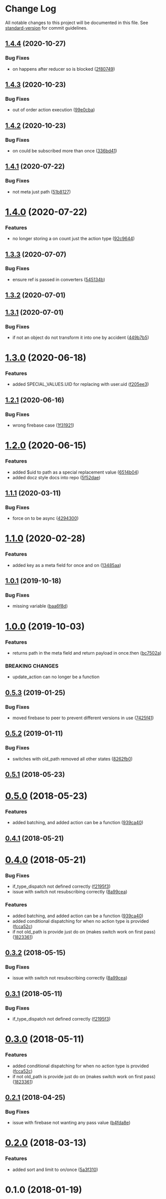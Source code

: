 # Change Log

All notable changes to this project will be documented in this file. See [standard-version](https://github.com/conventional-changelog/standard-version) for commit guidelines.

<a name="1.4.4"></a>
## [1.4.4](https://github.com/CurtisHumphrey/redux-firebase/compare/v1.4.3...v1.4.4) (2020-10-27)


### Bug Fixes

* on happens after reducer so is blocked ([2f80749](https://github.com/CurtisHumphrey/redux-firebase/commit/2f80749))



<a name="1.4.3"></a>
## [1.4.3](https://github.com/CurtisHumphrey/redux-firebase/compare/v1.4.2...v1.4.3) (2020-10-23)


### Bug Fixes

* out of order action execution ([99e0cba](https://github.com/CurtisHumphrey/redux-firebase/commit/99e0cba))



<a name="1.4.2"></a>
## [1.4.2](https://github.com/CurtisHumphrey/redux-firebase/compare/v1.4.1...v1.4.2) (2020-10-23)


### Bug Fixes

* on could be subscribed more than once ([336bd41](https://github.com/CurtisHumphrey/redux-firebase/commit/336bd41))



<a name="1.4.1"></a>
## [1.4.1](https://github.com/CurtisHumphrey/redux-firebase/compare/v1.4.0...v1.4.1) (2020-07-22)


### Bug Fixes

* not meta just path ([51b8127](https://github.com/CurtisHumphrey/redux-firebase/commit/51b8127))



<a name="1.4.0"></a>
# [1.4.0](https://github.com/CurtisHumphrey/redux-firebase/compare/v1.3.3...v1.4.0) (2020-07-22)


### Features

* no longer storing a on count just the action type ([92c9644](https://github.com/CurtisHumphrey/redux-firebase/commit/92c9644))



<a name="1.3.3"></a>
## [1.3.3](https://github.com/CurtisHumphrey/redux-firebase/compare/v1.3.2...v1.3.3) (2020-07-07)


### Bug Fixes

* ensure ref is passed in converters ([545134b](https://github.com/CurtisHumphrey/redux-firebase/commit/545134b))



<a name="1.3.2"></a>
## [1.3.2](https://github.com/CurtisHumphrey/redux-firebase/compare/v1.3.1...v1.3.2) (2020-07-01)



<a name="1.3.1"></a>
## [1.3.1](https://github.com/CurtisHumphrey/redux-firebase/compare/v1.3.0...v1.3.1) (2020-07-01)


### Bug Fixes

* if not an object do not transform it into one by accident ([449b7b5](https://github.com/CurtisHumphrey/redux-firebase/commit/449b7b5))



<a name="1.3.0"></a>
# [1.3.0](https://github.com/CurtisHumphrey/redux-firebase/compare/v1.2.1...v1.3.0) (2020-06-18)


### Features

* added SPECIAL_VALUES.UID for replacing with user.uid ([f205ee3](https://github.com/CurtisHumphrey/redux-firebase/commit/f205ee3))



<a name="1.2.1"></a>
## [1.2.1](https://github.com/CurtisHumphrey/redux-firebase/compare/v1.2.0...v1.2.1) (2020-06-16)


### Bug Fixes

* wrong firebase case ([1f31921](https://github.com/CurtisHumphrey/redux-firebase/commit/1f31921))



<a name="1.2.0"></a>
# [1.2.0](https://github.com/CurtisHumphrey/redux-firebase/compare/v1.1.1...v1.2.0) (2020-06-15)


### Features

* added $uid to path as a special replacement value ([6514b04](https://github.com/CurtisHumphrey/redux-firebase/commit/6514b04))
* added docz style docs into repo ([5f52dae](https://github.com/CurtisHumphrey/redux-firebase/commit/5f52dae))



<a name="1.1.1"></a>
## [1.1.1](https://github.com/CurtisHumphrey/redux-firebase/compare/v1.1.0...v1.1.1) (2020-03-11)


### Bug Fixes

* force on to be async ([4294300](https://github.com/CurtisHumphrey/redux-firebase/commit/4294300))



<a name="1.1.0"></a>
# [1.1.0](https://github.com/CurtisHumphrey/redux-firebase/compare/v1.0.1...v1.1.0) (2020-02-28)


### Features

* added key as a meta field for once and on ([13485aa](https://github.com/CurtisHumphrey/redux-firebase/commit/13485aa))



<a name="1.0.1"></a>
## [1.0.1](https://github.com/CurtisHumphrey/redux-firebase/compare/v1.0.0...v1.0.1) (2019-10-18)


### Bug Fixes

* missing variable ([baa6f8d](https://github.com/CurtisHumphrey/redux-firebase/commit/baa6f8d))



<a name="1.0.0"></a>
# [1.0.0](https://github.com/CurtisHumphrey/redux-firebase/compare/v0.5.3...v1.0.0) (2019-10-03)


### Features

* returns path in the meta field and return payload in once.then ([bc7502a](https://github.com/CurtisHumphrey/redux-firebase/commit/bc7502a))


### BREAKING CHANGES

* update_action can no longer be a function



<a name="0.5.3"></a>
## [0.5.3](https://github.com/CurtisHumphrey/redux-firebase/compare/v0.5.2...v0.5.3) (2019-01-25)


### Bug Fixes

* moved firebase to peer to prevent different versions in use ([7425f41](https://github.com/CurtisHumphrey/redux-firebase/commit/7425f41))



<a name="0.5.2"></a>
## [0.5.2](https://github.com/CurtisHumphrey/redux-firebase/compare/v0.5.1...v0.5.2) (2019-01-11)


### Bug Fixes

* switches with old_path removed all other states ([8262fb0](https://github.com/CurtisHumphrey/redux-firebase/commit/8262fb0))



<a name="0.5.1"></a>
## [0.5.1](https://github.com/CurtisHumphrey/redux-firebase/compare/v0.5.0...v0.5.1) (2018-05-23)



<a name="0.5.0"></a>
# [0.5.0](https://github.com/CurtisHumphrey/redux-firebase/compare/v0.3.2...v0.5.0) (2018-05-23)


### Features

* added batching, and added action can be a function ([939ca40](https://github.com/CurtisHumphrey/redux-firebase/commit/939ca40))



<a name="0.4.1"></a>
## [0.4.1](https://github.com/CurtisHumphrey/redux-firebase/compare/v0.4.0...v0.4.1) (2018-05-21)



<a name="0.4.0"></a>
# [0.4.0](https://github.com/CurtisHumphrey/redux-firebase/compare/v0.2.1...v0.4.0) (2018-05-21)


### Bug Fixes

* if_type_dispatch not defined correctly ([f2195f3](https://github.com/CurtisHumphrey/redux-firebase/commit/f2195f3))
* issue with switch not resubscribing correctly ([8a99cea](https://github.com/CurtisHumphrey/redux-firebase/commit/8a99cea))


### Features

* added batching, and added action can be a function ([939ca40](https://github.com/CurtisHumphrey/redux-firebase/commit/939ca40))
* added conditional dispatching for when no action type is provided ([fcca52c](https://github.com/CurtisHumphrey/redux-firebase/commit/fcca52c))
* if not old_path is provide just do on (makes switch work on first pass) ([1823361](https://github.com/CurtisHumphrey/redux-firebase/commit/1823361))



<a name="0.3.2"></a>
## [0.3.2](https://github.com/CurtisHumphrey/redux-firebase/compare/v0.3.1...v0.3.2) (2018-05-15)


### Bug Fixes

* issue with switch not resubscribing correctly ([8a99cea](https://github.com/CurtisHumphrey/redux-firebase/commit/8a99cea))



<a name="0.3.1"></a>
## [0.3.1](https://github.com/CurtisHumphrey/redux-firebase/compare/v0.3.0...v0.3.1) (2018-05-11)


### Bug Fixes

* if_type_dispatch not defined correctly ([f2195f3](https://github.com/CurtisHumphrey/redux-firebase/commit/f2195f3))



<a name="0.3.0"></a>
# [0.3.0](https://github.com/CurtisHumphrey/redux-firebase/compare/v0.2.1...v0.3.0) (2018-05-11)


### Features

* added conditional dispatching for when no action type is provided ([fcca52c](https://github.com/CurtisHumphrey/redux-firebase/commit/fcca52c))
* if not old_path is provide just do on (makes switch work on first pass) ([1823361](https://github.com/CurtisHumphrey/redux-firebase/commit/1823361))



<a name="0.2.1"></a>
## [0.2.1](https://github.com/CurtisHumphrey/redux-firebase/compare/v0.2.0...v0.2.1) (2018-04-25)


### Bug Fixes

* issue with firebase not wanting any pass value ([b4fda8e](https://github.com/CurtisHumphrey/redux-firebase/commit/b4fda8e))



<a name="0.2.0"></a>
# [0.2.0](https://github.com/CurtisHumphrey/redux-firebase/compare/v0.1.0...v0.2.0) (2018-03-13)


### Features

* added sort and limit to on/once ([5a3f310](https://github.com/CurtisHumphrey/redux-firebase/commit/5a3f310))



<a name="0.1.0"></a>
# 0.1.0 (2018-01-19)
